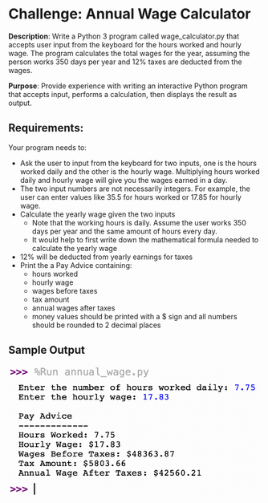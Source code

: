 # Challenge: Annual Wage Calculator

**Description**: Write a Python 3 program called wage_calculator.py that accepts user input from the keyboard for the hours worked and hourly wage. The program calculates the total wages for the year, assuming the person works 350 days per year and 12% taxes are deducted from the wages.

**Purpose**: Provide experience with writing an interactive Python program that accepts input, performs a calculation, then displays the result as output.

## Requirements:

Your program needs to:

- Ask the user to input from the keyboard for two inputs, one is the hours worked daily and the other is the hourly wage. Multiplying hours worked daily and hourly wage will give you the wages earned in a day.
- The two input numbers are not necessarily integers. For example, the user can enter values like 35.5 for hours worked or 17.85 for hourly wage.
- Calculate the yearly wage given the two inputs
  - Note that the working hours is daily. Assume the user works 350 days per year and the same amount of hours every day.
  - It would help to first write down the mathematical formula needed to calculate the yearly wage
- 12% will be deducted from yearly earnings for taxes
- Print the a Pay Advice containing:
  - hours worked
  - hourly wage
  - wages before taxes
  - tax amount
  - annual wages after taxes
  - money values should be printed with a $ sign and all numbers should be rounded to 2 decimal places
 
## Sample Output
![Output](wage_calculator_output.png)
